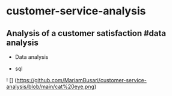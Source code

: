 # customer-service-analysis
## Analysis of a customer satisfaction #data analysis
-  Data analysis

-  sql

! [] (https://github.com/MariamBusari/customer-service-analysis/blob/main/cat%20eye.png)
